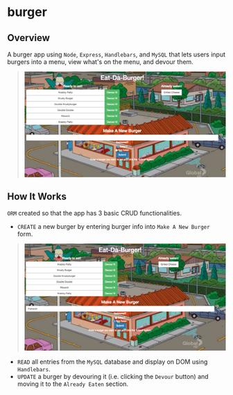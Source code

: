 # burger

## Overview
A burger app using `Node`, `Express`, `Handlebars`, and `MySQL` that lets users input burgers into a menu, view what's on the menu, and devour them. 
> ![UI](./public/assets/images/UI_img.png)

## How It Works
`ORM` created so that the app has 3 basic CRUD functionalities.
 * `CREATE` a new burger by entering burger info into `Make A New Burger` form.
 > ![Create](./public/assets/images/CreateForm.png)
 * `READ` all entries from the `MySQL` database and display on DOM using `Handlebars`.
 * `UPDATE` a burger by devouring it (i.e. clicking the `Devour` button) and moving it to the `Already Eaten` section. 